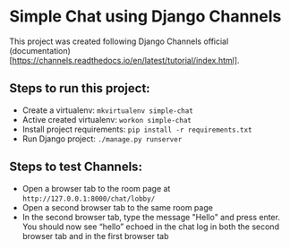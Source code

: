 # Simple Chat using Django Channels

This project was created following Django Channels official (documentation)[https://channels.readthedocs.io/en/latest/tutorial/index.html].

## Steps to run this project:
- Create a virtualenv: `mkvirtualenv simple-chat`
- Active created virtualenv: `workon simple-chat`
- Install project requirements: `pip install -r requirements.txt`
- Run Django project: `./manage.py runserver`

## Steps to test Channels:
- Open a browser tab to the room page at `http://127.0.0.1:8000/chat/lobby/`
- Open a second browser tab to the same room page
- In the second browser tab, type the message "Hello" and press enter. You should now see “hello” echoed in the chat log in both the second browser tab and in the first browser tab